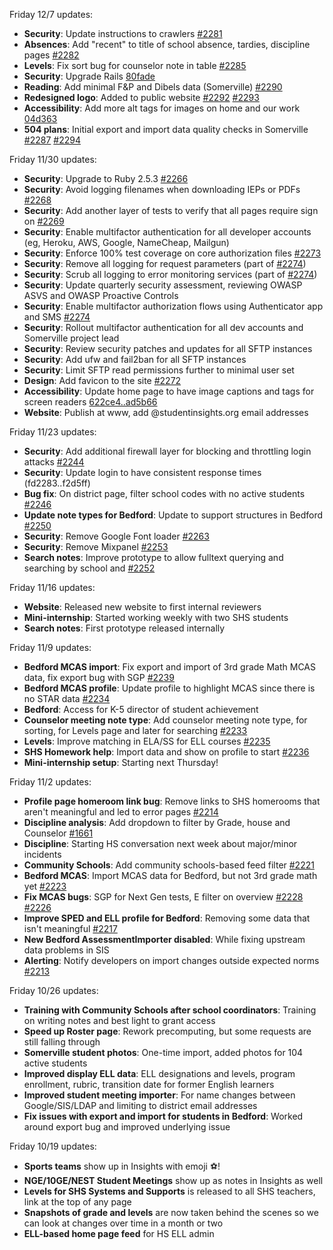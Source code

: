 Friday 12/7 updates:
- **Security**: Update instructions to crawlers [#2281](https://github.com/studentinsights/studentinsights/pull/2281)
- **Absences**: Add "recent" to title of school absence, tardies, discipline pages [#2282](https://github.com/studentinsights/studentinsights/pull/2282)
- **Levels**: Fix sort bug for counselor note in table [#2285](https://github.com/studentinsights/studentinsights/pull/2285)
- **Security**: Upgrade Rails [80fade](https://github.com/studentinsights/studentinsights/commit/80fadea386c82a26ccaf1fcb9baccaf8ebdc7d61)
- **Reading**: Add minimal F&P and Dibels data (Somerville) [#2290](https://github.com/studentinsights/studentinsights/pull/2290)
- **Redesigned logo**: Added to public website [#2292](https://github.com/studentinsights/studentinsights/pull/2292) [#2293](https://github.com/studentinsights/studentinsights/pull/2293)
- **Accessibility**: Add more alt tags for images on home and our work [04d363](https://github.com/studentinsights/studentinsights/commit/80fadea386c82a26ccaf1fcb9baccaf8ebdc7d61)
- **504 plans**: Initial export and import data quality checks in Somerville [#2287](https://github.com/studentinsights/studentinsights/pull/2287) [#2294](https://github.com/studentinsights/studentinsights/pull/2294)

Friday 11/30 updates:
- **Security**: Upgrade to Ruby 2.5.3 [#2266](https://github.com/studentinsights/studentinsights/pull/2266)
- **Security**: Avoid logging filenames when downloading IEPs or PDFs [#2268](https://github.com/studentinsights/studentinsights/pull/2268)
- **Security**: Add another layer of tests to verify that all pages require sign on [#2269](https://github.com/studentinsights/studentinsights/pull/2269)
- **Security**: Enable multifactor authentication for all developer accounts (eg, Heroku, AWS, Google, NameCheap, Mailgun)
- **Security**: Enforce 100% test coverage on core authorization files [#2273](https://github.com/studentinsights/studentinsights/pull/2273)
- **Security**: Remove all logging for request parameters (part of [#2274](https://github.com/studentinsights/studentinsights/pull/2274))
- **Security**: Scrub all logging to error monitoring services (part of [#2274](https://github.com/studentinsights/studentinsights/pull/2274))
- **Security**: Update quarterly security assessment, reviewing OWASP ASVS and OWASP Proactive Controls
- **Security**: Enable multifactor authorization flows using Authenticator app and SMS [#2274](https://github.com/studentinsights/studentinsights/pull/2274)
- **Security**: Rollout multifactor authentication for all dev accounts and Somerville project lead
- **Security**: Review security patches and updates for all SFTP instances
- **Security**: Add ufw and fail2ban for all SFTP instances
- **Security**: Limit SFTP read permissions further to minimal user set
- **Design**: Add favicon to the site [#2272](https://github.com/studentinsights/studentinsights/pull/2272)
- **Accessibility**: Update home page to have image captions and tags for screen readers [622ce4..ad5b66](https://github.com/studentinsights/studentinsights/compare/622ce445..ad5b6627)
- **Website**: Publish at www, add @studentinsights.org email addresses

Friday 11/23 updates:
- **Security**: Add additional firewall layer for blocking and throttling login attacks [#2244](https://github.com/studentinsights/studentinsights/pull/2244)
- **Security**: Update login to have consistent response times (fd2283..f2d5ff)
- **Bug fix**: On district page, filter school codes with no active students [#2246](https://github.com/studentinsights/studentinsights/pull/2246)
- **Update note types for Bedford**: Update to support structures in Bedford [#2250](https://github.com/studentinsights/studentinsights/pull/2250)
- **Security**: Remove Google Font loader [#2263](https://github.com/studentinsights/studentinsights/pull/2263)
- **Security**: Remove Mixpanel [#2253](https://github.com/studentinsights/studentinsights/pull/2253)
- **Search notes**: Improve prototype to allow fulltext querying and searching by school and [#2252](https://github.com/studentinsights/studentinsights/pull/2252)

Friday 11/16 updates:
- **Website**: Released new website to first internal reviewers
- **Mini-internship**: Started working weekly with two SHS students
- **Search notes**: First prototype released internally

Friday 11/9 updates:
- **Bedford MCAS import**: Fix export and import of 3rd grade Math MCAS data, fix export bug with SGP [#2239](https://github.com/studentinsights/studentinsights/pull/2239)
- **Bedford MCAS profile**: Update profile to highlight MCAS since there is no STAR data [#2234](https://github.com/studentinsights/studentinsights/pull/2234)
- **Bedford**: Access for K-5 director of student achievement
- **Counselor meeting note type**: Add counselor meeting note type, for sorting, for Levels page and later for searching [#2233](https://github.com/studentinsights/studentinsights/pull/2233)
- **Levels**: Improve matching in ELA/SS for ELL courses [#2235](https://github.com/studentinsights/studentinsights/pull/2235)
- **SHS Homework help**: Import data and show on profile to start [#2236](https://github.com/studentinsights/studentinsights/pull/2236)
- **Mini-internship setup**: Starting next Thursday!

Friday 11/2 updates:
- **Profile page homeroom link bug**: Remove links to SHS homerooms that aren't meaningful and led to error pages [#2214](https://github.com/studentinsights/studentinsights/pull/2214)
- **Discipline analysis**: Add dropdown to filter by Grade, house and Counselor [#1661](https://github.com/studentinsights/studentinsights/pull/1661)
- **Discipline**: Starting HS conversation next week about major/minor incidents
- **Community Schools**: Add community schools-based feed filter [#2221](https://github.com/studentinsights/studentinsights/pull/2221)
- **Bedford MCAS**: Import MCAS data for Bedford, but not 3rd grade math yet [#2223](https://github.com/studentinsights/studentinsights/pull/2223)
- **Fix MCAS bugs**: SGP for Next Gen tests, E filter on overview [#2228](https://github.com/studentinsights/studentinsights/pull/2228) [#2226](https://github.com/studentinsights/studentinsights/pull/2226)
- **Improve SPED and ELL profile for Bedford**: Removing some data that isn't meaningful [#2217](https://github.com/studentinsights/studentinsights/pull/2217)
- **New Bedford AssessmentImporter disabled**: While fixing upstream data problems in SIS
- **Alerting**: Notify developers on import changes outside expected norms [#2213](https://github.com/studentinsights/studentinsights/pull/2213)

Friday 10/26 updates:
- **Training with Community Schools after school coordinators**: Training on writing notes and best light to grant access
- **Speed up Roster page**: Rework precomputing, but some requests are still falling through
- **Somerville student photos**: One-time import, added photos for 104 active students
- **Improved display ELL data**: ELL designations and levels, program enrollment, rubric, transition date for former English learners
- **Improved student meeting importer**: For name changes between Google/SIS/LDAP and limiting to district email addresses
- **Fix issues with export and import for students in Bedford**: Worked around export bug and improved underlying issue

Friday 10/19 updates:
- **Sports teams** show up in Insights with emoji ⚽!
- **NGE/10GE/NEST Student Meetings** show up as notes in Insights as well
- **Levels for SHS Systems and Supports** is released to all SHS teachers, link at the top of any page
- **Snapshots of grade and levels** are now taken behind the scenes so we can look at changes over time in a month or two
- **ELL-based home page feed** for HS ELL admin
